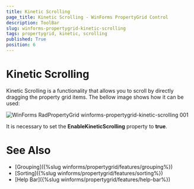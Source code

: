 ```yaml
---
title: Kinetic Scrolling
page_title: Kinetic Scrolling - WinForms PropertyGrid Control
description: ToolBar
slug: winforms-propertygrid-kinetic-scrolling
tags: propertygrid, kinetic, scrolling
published: True
position: 6 
---
```


# Kinetic Scrolling

Kinetic Scrolling is a functionality that allows you to scroll by directly dragging the property grid items. The bellow image shows how it can be used:

![WinForms RadPropertyGrid winforms-propertygrid-kinetic-scrolling 001](images/winforms-propertygrid-kinetic-scrolling001.gif)

It is necessary to set the **EnableKineticScrolling** property to **true**.

# See Also

* [Grouping]({%slug winforms/propertygrid/features/grouping%})
* [Sorting]({%slug winforms/propertygrid/features/sorting%})
* [Help Bar]({%slug winforms/propertygrid/features/help-bar%})
